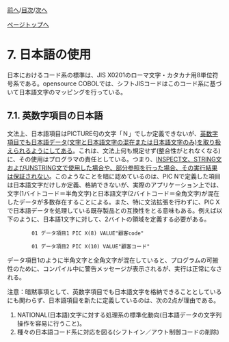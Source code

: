 <!--navi start1-->
[前へ](6-50.md)/[目次](https://opensourcecobol.github.io/markdown/TOC.html)/[次へ](7-2.md)
<!--navi end1-->
<!--navi start2-->

[ページトップへ](7-1.md)
<!--navi end2-->
# 7. 日本語の使用

日本におけるコード系の標準は、JIS X0201のローマ文字・カタカナ用8単位符号系である。opensource COBOLでは、シフトJISコードはこのコード系に基づいて日本語文字のマッピングを行っている。

## 7.1. 英数字項目の日本語

文法上、日本語項目はPICTURE句の文字「Ｎ」でしか定義できないが、<u>英数字項目でも日本語データ(文字と日本語文字の混在または日本語文字のみ)を取り扱えられるようにしてある</u>。これは、文法上何も規定せず(整合性がとれなくなる)に、その使用はプログラマの責任としている。つまり、<u>INSPECT文、STRING文およびUNSTRING文で使用した場合や、部分参照を行った場合、その実行結果は保証されない</u>。このようなことを暗に認めているのは、PIC Nで定義した項目は日本語文字だけしか定義、格納できないが、実際のアプリケーション上では、文字(1バイトコード＝半角文字)と日本語文字(2バイトコード＝全角文字)が混在したデータが多数存在することによる。また、特に文法拡張を行わずに、PIC Xで日本語データを処理している既存製品との互換性をとる意味もある。例えば以下のように、日本語1文字に対して、2バイトの領域を定義する必要がある。


            01 データ項目1 PIC X(8) VALUE"顧客code"

            01 データ項目2 PIC X(10) VALUE"顧客コード"

データ項目1のように半角文字と全角文字が混在していると、プログラムの可搬性のために、コンパイル中に警告メッセージが表示されるが、実行は正常になされる。

注意：暗黙事項として、英数字項目でも日本語文字を格納できることとしているにも関わらず、日本語項目を新たに定義しているのは、次の2点が理由である。

1. NATIONAL(日本語)文字に対する処理系の標準化動向(日本語データの文字列操作を容易に行うこと)。
2. 種々の日本語コード系に対応を図る(シフトイン／アウト制御コードの削除)

